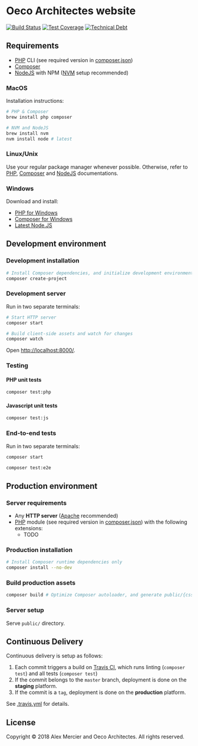 Oeco Architectes website
========================

[![Build Status](https://travis-ci.org/oeco-architectes/oeco.svg?branch=master)](https://travis-ci.org/oeco-architectes/oeco)
[![Test Coverage](https://img.shields.io/codecov/c/github/oeco-architectes/oeco/master.svg)](https://codecov.io/github/oeco-architectes/oeco?branch=master)
[![Technical Debt](https://img.shields.io/codeclimate/tech-debt/oeco-architectes/oeco.svg)](https://codeclimate.com/github/oeco-architectes/oeco)

Requirements
------------

- [PHP] CLI (see required version in [composer.json])
- [Composer]
- [NodeJS] with NPM ([NVM] setup recommended)

### MacOS

Installation instructions:

```bash
# PHP & Composer
brew install php composer

# NVM and NodeJS
brew install nvm
nvm install node # latest
```

### Linux/Unix

Use your regular package manager whenever possible. Otherwise, refer to [PHP], [Composer] and [NodeJS] documentations.

### Windows

Download and install:

- [PHP for Windows]
- [Composer for Windows]
- [Latest Node.JS]

Development environment
-----------------------

### Development installation

```bash
# Install Composer dependencies, and initialize development environment
composer create-project
```

### Development server

Run in two separate terminals:

```bash
# Start HTTP server
composer start
```

```bash
# Build client-side assets and watch for changes
composer watch
```

Open <http://localhost:8000/>.

### Testing

#### PHP unit tests

```bash
composer test:php
```

#### Javascript unit tests

```bash
composer test:js
```

### End-to-end tests

Run in two separate terminals:

```bash
composer start
```

```bash
composer test:e2e
```

Production environment
----------------------

### Server requirements

- Any **HTTP server** ([Apache] recommended)
- [PHP] module (see required version in [composer.json]) with the following extensions:
  - TODO

### Production installation

```bash
# Install Composer runtime dependencies only
composer install --no-dev
```

### Build production assets

```bash
composer build # Optimize Composer autoloader, and generate public/{css,fonts,js} assets.
```

### Server setup

Serve `public/` directory.

Continuous Delivery
-------------------

Continuous delivery is setup as follows:
1. Each commit triggers a build on [Travis CI], which runs linting (`composer test`) and all tests (`composer test`)
2. If the commit belongs to the `master` branch, deployment is done on the **staging** platform.
3. If the commit is a `tag`, deployment is done on the **production** platform.

See [.travis.yml] for details.

License
-------

Copyright © 2018 Alex Mercier and Oeco Architectes. All rights reserved.

[PHP]: http://php.net/
[Composer]: https://getcomposer.org/
[NodeJS]: https://nodejs.org/en/
[NVM]: https://github.com/creationix/nvm
[PHP for Windows]: https://windows.php.net/download
[Composer for Windows]: https://getcomposer.org/Composer-Setup.exe
[Latest Node.JS]: https://nodejs.org/en/download/current/
[Apache]: https://www.apache.org/
[composer.json]: composer.json
[Travis CI]: https://travis-ci.org/oeco-architectes/oeco
[.travis.yml]: ./.travis.yml
